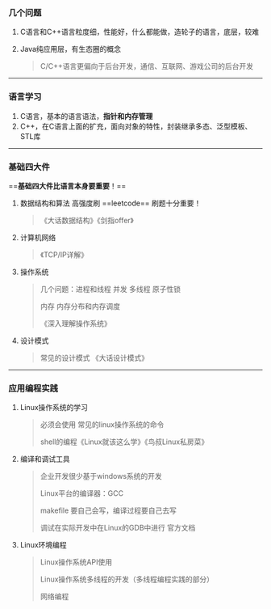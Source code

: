 ### 几个问题

1. C语言和C++语言粒度细，性能好，什么都能做，造轮子的语言，底层，较难

2. Java纯应用层，有生态圈的概念

   > C/C++语言更偏向于后台开发，通信、互联网、游戏公司的后台开发

---

### 语言学习

1. C语言，基本的语言语法，**指针和内存管理**
2. C++，在C语言上面的扩充，面向对象的特性，封装继承多态、泛型模板、STL库

---

### 基础四大件

==**基础四大件比语言本身要重要**！==

1. 数据结构和算法 高强度刷 ==leetcode== 刷题十分重要！

   > 《大话数据结构》《剑指offer》

2. 计算机网络

   > 《TCP/IP详解》

3. 操作系统

   > 几个问题：进程和线程 并发 多线程 原子性锁
   >
   > 内存 内存分布和内存调度
   >
   > 《深入理解操作系统》

4. 设计模式

   > 常见的设计模式 《大话设计模式》

---

### 应用编程实践

1. Linux操作系统的学习

   > 必须会使用 常见的linux操作系统的命令
   >
   > shell的编程《Linux就该这么学》《鸟叔Linux私房菜》

2. 编译和调试工具

   > 企业开发很少基于windows系统的开发
   >
   > Linux平台的编译器：GCC
   >
   > makefile 要自己会写，编译过程要自己去写
   >
   > 调试在实际开发中在Linux的GDB中进行 官方文档

3. Linux环境编程

   > Linux操作系统API使用
   >
   > Linux操作系统多线程的开发（多线程编程实践的部分）
   >
   > 网络编程
   
   





